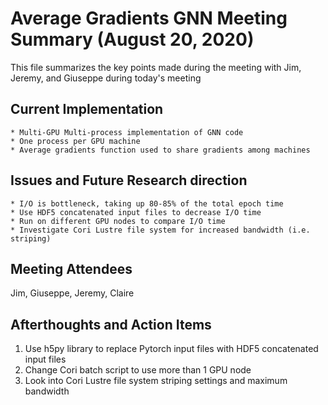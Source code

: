 
# Average Gradients GNN Meeting Summary (August 20, 2020)
This file summarizes the key points made during the meeting with Jim, Jeremy, and Giuseppe during today's meeting

## Current Implementation
	* Multi-GPU Multi-process implementation of GNN code 
	* One process per GPU machine
	* Average gradients function used to share gradients among machines

## Issues and Future Research direction 
	* I/O is bottleneck, taking up 80-85% of the total epoch time
	* Use HDF5 concatenated input files to decrease I/O time
	* Run on different GPU nodes to compare I/O time
	* Investigate Cori Lustre file system for increased bandwidth (i.e. striping)

## Meeting Attendees
Jim, Giuseppe, Jeremy, Claire


## Afterthoughts and Action Items
1. Use h5py library to replace Pytorch input files with HDF5 concatenated input files
2. Change Cori batch script to use more than 1 GPU node
3. Look into Cori Lustre file system striping settings and maximum bandwidth 




